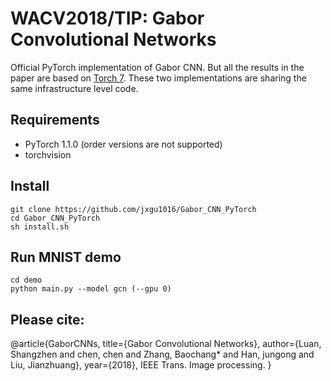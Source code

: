 # WACV2018/TIP: Gabor Convolutional Networks

Official PyTorch implementation of Gabor CNN. 
But all the results in the paper are based on [Torch 7](https://github.com/bczhangbczhang/Gabor-Convolutional-Networks).
These two implementations are sharing the same infrastructure level code.

## Requirements
- PyTorch 1.1.0 (order versions are not supported)
- torchvision
  
## Install

```
git clone https://github.com/jxgu1016/Gabor_CNN_PyTorch
cd Gabor_CNN_PyTorch
sh install.sh
```

## Run MNIST demo

```
cd demo
python main.py --model gcn (--gpu 0)
```

## Please cite:
@article{GaborCNNs, title={Gabor Convolutional Networks}, author={Luan, Shangzhen and chen, chen and Zhang, Baochang* and Han, jungong and Liu, Jianzhuang}, year={2018}, IEEE Trans. Image processing. }

